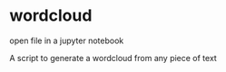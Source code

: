 # wordcloud
open file in a jupyter notebook

A script to generate a wordcloud from any piece of text

